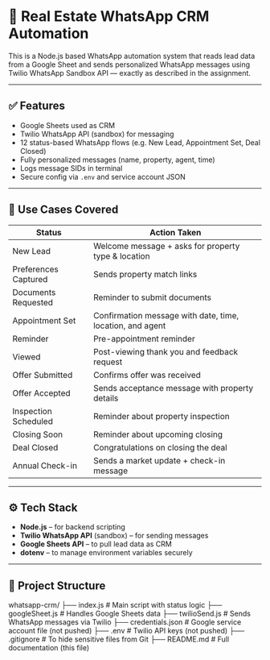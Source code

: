 # 🏡 Real Estate WhatsApp CRM Automation

This is a Node.js based WhatsApp automation system that reads lead data from a Google Sheet and sends personalized WhatsApp messages using Twilio WhatsApp Sandbox API — exactly as described in the assignment.

---

## ✅ Features
- Google Sheets used as CRM
- Twilio WhatsApp API (sandbox) for messaging
- 12 status-based WhatsApp flows (e.g. New Lead, Appointment Set, Deal Closed)
- Fully personalized messages (name, property, agent, time)
- Logs message SIDs in terminal
- Secure config via `.env` and service account JSON

---

## 🧠 Use Cases Covered

| Status                | Action Taken                                                                 |
|------------------------|------------------------------------------------------------------------------|
| New Lead              | Welcome message + asks for property type & location                          |
| Preferences Captured  | Sends property match links                                                   |
| Documents Requested   | Reminder to submit documents                                                 |
| Appointment Set       | Confirmation message with date, time, location, and agent                    |
| Reminder              | Pre-appointment reminder                                                     |
| Viewed                | Post-viewing thank you and feedback request                                  |
| Offer Submitted       | Confirms offer was received                                                  |
| Offer Accepted        | Sends acceptance message with property details                               |
| Inspection Scheduled  | Reminder about property inspection                                           |
| Closing Soon          | Reminder about upcoming closing                                              |
| Deal Closed           | Congratulations on closing the deal                                          |
| Annual Check-in       | Sends a market update + check-in message                                     |

---

## ⚙️ Tech Stack

- **Node.js** – for backend scripting
- **Twilio WhatsApp API** (sandbox) – for sending messages
- **Google Sheets API** – to pull lead data as CRM
- **dotenv** – to manage environment variables securely

---

## 📁 Project Structure
whatsapp-crm/
├── index.js # Main script with status logic
├── googleSheet.js # Handles Google Sheets data
├── twilioSend.js # Sends WhatsApp messages via Twilio
├── credentials.json # Google service account file (not pushed)
├── .env # Twilio API keys (not pushed)
├── .gitignore # To hide sensitive files from Git
├── README.md # Full documentation (this file)

